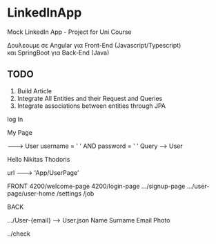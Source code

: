 # LinkedInApp
Mock LinkedIn App - Project for Uni Course


Δουλεουμε σε Angular για Front-End (Javascript/Typescript)<br>
και SpringBoot για Back-End (Java)




## TODO

1) Build Article
2) Integrate All Entities and their Request and Queries
3) Integrate associations between entities through JPA

log In 


My Page 

---> User username = ' ' AND password = ' ' Query --> User


Hello Nikitas Thodoris 

url ---> 'App/UserPage'

FRONT
4200/welcome-page
4200/login-page
.../signup-page
.../user-page/user-home
            /settings
            /job


BACK 

.../User-{email} --> User.json Name Surname Email Photo 

../check


